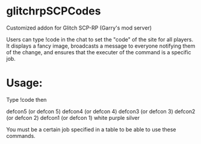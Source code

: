 # glitchrpSCPCodes
Customized addon for Glitch SCP-RP (Garry's mod server)

Users can type !code in the chat to set the "code" of the site for all players. It displays a fancy image,  broadcasts a message to everyone notifying them of the change, and ensures that the executer of the command is a specific job.


# Usage:

Type !code then

defcon5 (or defcon 5)
defcon4 (or defcon 4)
defcon3 (or defcon 3)
defcon2 (or defcon 2)
defcon1 (or defcon 1)
white
purple
silver

You must be a certain job specified in a table to be able to use these commands.
